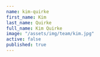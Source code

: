 ```yaml
---
name: kim-quirke
first_name: Kim
last_name: Quirke
full_name: Kim Quirke
image: "/assets/img/team/kim.jpg"
active: false
published: true
---
```

